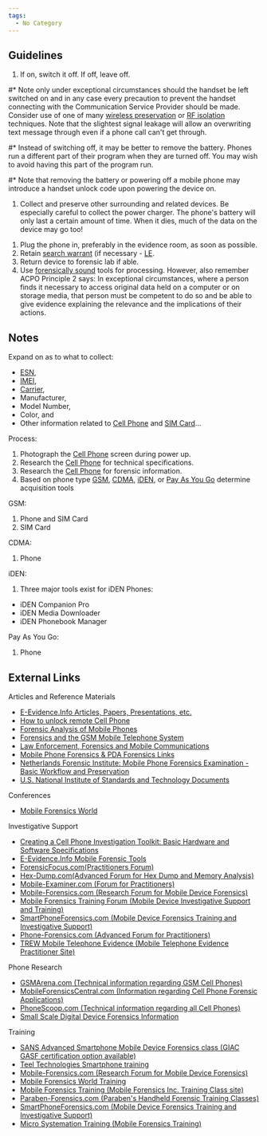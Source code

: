 ```yaml
---
tags:
  - No Category
---
```

## Guidelines

1.  If on, switch it off. If off, leave off.

\#\* Note only under exceptional circumstances should the handset be
left switched on and in any case every precaution to prevent the handset
connecting with the Communication Service Provider should be made.
Consider use of one of many [wireless
preservation](wireless_preservation.md) or [RF
isolation](rf_isolation.md) techniques. Note that the slightest
signal leakage will allow an overwriting text message through even if a
phone call can't get through.

\#\* Instead of switching off, it may be better to remove the battery.
Phones run a different part of their program when they are turned off.
You may wish to avoid having this part of the program run.

\#\* Note that removing the battery or powering off a mobile phone may
introduce a handset unlock code upon powering the device on.

1.  Collect and preserve other surrounding and related devices. Be
    especially careful to collect the power charger. The phone's battery
    will only last a certain amount of time. When it dies, much of the
    data on the device may go too!

<!-- -->

1.  Plug the phone in, preferably in the evidence room, as soon as
    possible.
2.  Retain [search warrant](search_warrant.md) (if necessary -
    [LE](le.md).
3.  Return device to forensic lab if able.
4.  Use [forensically sound](forensically_sound.md) tools for
    processing. However, also remember ACPO Principle 2 says: In
    exceptional circumstances, where a person finds it necessary to
    access original data held on a computer or on storage media, that
    person must be competent to do so and be able to give evidence
    explaining the relevance and the implications of their actions.

## Notes

Expand on as to what to collect:

- [ESN](esn.md),
- [IMEI](imei.md),
- [Carrier](carrier.md),
- Manufacturer,
- Model Number,
- Color, and
- Other information related to [Cell Phone](cell_phone.md) and
  [SIM Card](sim_card.md)...

Process:

1.  Photograph the [Cell Phone](cell_phone.md) screen during
    power up.
2.  Research the [Cell Phone](cell_phone.md) for technical
    specifications.
3.  Research the [Cell Phone](cell_phone.md) for forensic
    information.
4.  Based on phone type [GSM](gsm.md), [CDMA](CDMA "wikilink"),
    [iDEN](iden.md), or [Pay As You
    Go](pay_as_you_go.md) determine acquisition tools

GSM:

1.  Phone and SIM Card
2.  SIM Card

CDMA:

1.  Phone

iDEN:

1.  Three major tools exist for iDEN Phones:

- iDEN Companion Pro
- iDEN Media Downloader
- iDEN Phonebook Manager

Pay As You Go:

1.  Phone

## External Links

Articles and Reference Materials

- [E-Evidence.Info Articles, Papers, Presentations,
  etc.](http://www.e-evidence.info/cellarticles.html)
- [How to unlock remote Cell
  Phone](http://www.flexihub.com/remote-cell-phone-unlock.html)
- [Forensic Analysis of Mobile
  Phones](http://esm.cis.unisa.edu.au/new_esml/resources/publications/forensic%20analysis%20of%20mobile%20phones.pdf)
- [Forensics and the GSM Mobile Telephone
  System](http://www.ijde.org/docs/03_spring_art1.pdf)
- [Law Enforcement, Forensics and Mobile
  Communications](http://www.cl.cam.ac.uk/~fms27/persec-2006/goodies/2006-Naccache-forensic.pdf)
- [Mobile Phone Forensics & PDA Forensics
  Links](http://www.forensics.nl/mobile-pda-forensics)
- [Netherlands Forensic Institute: Mobile Phone Forensics Examination -
  Basic Workflow and
  Preservation](http://www.holmes.nl/MPF/FlowChartForensicMobilePhoneExamination.htm)
- [U.S. National Institute of Standards and Technology
  Documents](http://csrc.nist.gov/mobilesecurity/publications.html#MF)

Conferences

- [Mobile Forensics World](http://www.MobileForensicsWorld.com/)

Investigative Support

- [Creating a Cell Phone Investigation Toolkit: Basic Hardware and
  Software
  Specifications](http://www.search.org/files/pdf/CellphoneInvestToolkit-0806.pdf)
- [E-Evidence.Info Mobile Forensic
  Tools](http://www.e-evidence.info/cellular.html)
- [ForensicFocus.com(Practitioners Forum)](http://www.forensicfocus.com)
- [Hex-Dump.com(Advanced Forum for Hex Dump and Memory
  Analysis)](http://www.hex-dump.com)
- [Mobile-Examiner.com (Forum for
  Practitioners)](http://www.Mobile-Examiner.com)
- [Mobile-Forensics.com (Research Forum for Mobile Device
  Forensics)](http://www.Mobile-Forensics.com)
- [Mobile Forensics Training Forum (Mobile Device Investigative Support
  and Training)](http://www.mfi-training.com)
- [SmartPhoneForensics.com (Mobile Device Forensics Training and
  Investigative Support)](http://www.SmartPhoneForensics.com)
- [Phone-Forensics.com (Advanced Forum for
  Practitioners)](http://www.Phone-Forensics.com)
- [TREW Mobile Telephone Evidence (Mobile Telephone Evidence
  Practitioner Site)](http://trewmte.blogspot.com)

Phone Research

- [GSMArena.com (Technical information regarding GSM Cell
  Phones)](http://www.GSMArena.com)
- [MobileForensicsCentral.com (Information regarding Cell Phone Forensic
  Applications)](http://www.MobileForensicsCentral.com)
- [PhoneScoop.com (Technical information regarding all Cell
  Phones)](http://www.PhoneScoop.com)
- [Small Scale Digital Device Forensics
  Information](http://www.ssddforensics.com/)

Training

- [SANS Advanced Smartphone Mobile Device Forensics class (GIAC GASF
  certification option
  available)](https://www.sans.org/course/advanced-smartphone-mobile-device-forensics)
- [Teel Technologies Smartphone
  training](http://www.teeltech.com/mobile-device-forensics-training/)
- [Mobile-Forensics.com (Research Forum for Mobile Device
  Forensics)](http://www.Mobile-Forensics.com)
- [Mobile Forensics World
  Training](http://www.MobileForensicsWorld.com/Training.aspx)
- [Mobile Forensics Training (Mobile Forensics Inc. Training Class
  site)](http://www.mobileforensicstraining.com)
- [Paraben-Forensics.com (Paraben's Handheld Forensic Training
  Classes)](http://www.paraben-training.com/training.html)
- [SmartPhoneForensics.com (Mobile Device Forensics Training and
  Investigative Support)](http://www.SmartPhoneForensics.com)
- [Micro Systemation Training (Mobile Forensics
  Training)](http://www.msab.com/training/schedule)